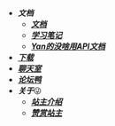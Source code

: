 <!-- 顶部导航栏 -->

* ***文档***
    * [***文档***](README)
    * [***学习笔记***](https://yancchen.gitee.io/xxbj/)
    * [***Yan的没啥用API文档***](https://api.yan.vin:195)
* [***下载***](下载/)
* [***聊天室***](https://yan.vin:555)
* [***论坛鸭***](https://yan.vin:666)
* ***关于***😜
    * [***站主介绍***](https://yjf.vin)
    * [***赞赏站主***](https://yan.vin:86/zsm/)